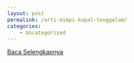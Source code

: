 ```yaml
---
layout: post
permalink: /arti-mimpi-kapal-tenggelam/
categories:
    - Uncategorized
---
```


[Baca Selengkapnya](/10)